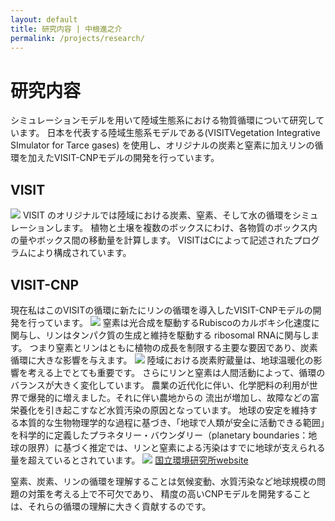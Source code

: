 ```yaml
---
layout: default
title: 研究内容 | 中根進之介
permalink: /projects/research/
---
```


# 研究内容

シミュレーションモデルを用いて陸域生態系における物質循環について研究しています。
日本を代表する陸域生態系モデルである(VISITVegetation Integrative SImulator for Tarce gases)
を使用し、オリジナルの炭素と窒素に加えリンの循環を加えたVISIT-CNPモデルの開発を行っています。


## VISIT
<img class="img-fluid" src="/shin.nakane.achive/images/visit.png">
VISIT のオリジナルでは陸域における炭素、窒素、そして水の循環をシミュレーションします。
植物と土壌を複数のボックスにわけ、各物質のボックス内の量やボックス間の移動量を計算します。
VISITはCによって記述されたプログラムにより構成されています。

## VISIT-CNP
現在私はこのVISITの循環に新たにリンの循環を導入したVISIT-CNPモデルの開発を行っています。
<img class="img-fluid" src="/shin.nakane.achive/images/visitcnp.png">
窒素は光合成を駆動するRubiscoのカルボキシ化速度に関与し、リンはタンパク質の生成と維持を駆動する
ribosomal RNAに関与します。
つまり窒素とリンはともに植物の成長を制限する主要な要因であり、炭素循環に大きな影響を与えます。
<img class="img-fluid" src="/shin.nakane.achive/images/nplimitation.png">
陸域における炭素貯蔵量は、地球温暖化の影響を考える上でとても重要です。
さらにリンと窒素は人間活動によって、循環のバランスが大きく変化しています。
農業の近代化に伴い、化学肥料の利用が世界で爆発的に増えました。それに伴い農地からの
流出が増加し、故障などの富栄養化を引き起こすなど水質汚染の原因となっています。
地球の安定を維持する本質的な生物物理学的な過程に基づき、「地球で人類が安全に活動できる範囲」を科学的に定義したプラネタリー・バウンダリー（planetary boundaries：地球の限界）に基づく推定では、リンと窒素による汚染はすでに地球が支えられる量を超えているとされています。
<img class="img-fluid" src="/shin.nakane.achive/images/planet.png">
[国立環境研究所website](https://www.af-info.or.jp/af_magazine/015.html)

窒素、炭素、リンの循環を理解することは気候変動、水質汚染など地球規模の問題の対策を考える上で不可欠であり、
精度の高いCNPモデルを開発することは、それらの循環の理解に大きく貢献するのです。